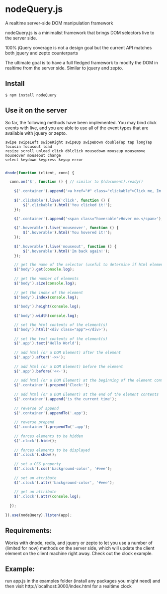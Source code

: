 nodeQuery.js 
============
A realtime server-side DOM manipulation framework

nodeQuery.js is a minimalist framework that brings DOM selectors 
live to the server side.

100% jQuery coverage is not a design goal but the current API matches
both jquery and zepto counterparts

The ultimate goal is to have a full fledged framework to modify the DOM 
in realtime from the server side. Similar to jquery and zepto.

Install
-------

    $ npm install nodeQuery
    

Use it on the server
-----

So far, the following methods have been implemented.  You may bind click events with live, 
and you are able to use all of the event types that are available with jquery or zepto.

    swipe swipeLeft swipeRight swipeUp swipeDown doubleTap tap longTap focusin focusout load 
    resize scroll unload click dblclick mousedown mouseup mousemove mouseover mouseout change 
    select keydown keypress keyup error

```javascript

dnode(function (client, conn) {

  conn.on('$', function () { // similar to $(document).ready()
    
    $('.container').append('<a href="#" class="clickable">Click me, Im a binding.</a>');
    
    $('.clickable').live('click', function () {
        $('.clickable').html('You clicked it!');
    });

    $('.container').append('<span class="hoverable">Hover me.</span>');
    
    $('.hoverable').live('mouseover', function () {
        $('.hoverable').html('You hovered it!');
    });
    
    $('.hoverable').live('mouseout', function () {
        $('.hoverable').html('Im back again!');
    });

    // get the name of the selector (useful to determine if html element exists)
    $('body').get(console.log);
    
    // get the number of elements
    $('body').size(console.log);
    
    // get the index of the element
    $('body').index(console.log);
    
    $('body').height(console.log);
    
    $('body').width(console.log);

    // set the html contents of the element(s)
    $('body').html('<div class="app"></div>');
    
    // set the text contents of the element(s)
    $('.app').text('Hello World');
    
    // add html (or a DOM Element) after the element
    $('.app').after('->>');
    
    // add html (or a DOM Element) before the element
    $('.app').before('<<-');
    
    // add html (or a DOM Element) at the beginning of the element contents
    $('.container').prepend('Clock:');
    
    // add html (or a DOM Element) at the end of the element contents
    $('.container').append('is the current time');
    
    // reverse of append
    $('.container').appendTo('.app');
    
    // reverse prepend
    $('.container').prependTo('.app');
    
    // forces elements to be hidden
    $('.clock').hide();
    
    // forces elements to be displayed
    $('.clock').show();
     
    // set a CSS property
    $('.clock').css('background-color', '#eee');
    
    // set an attribute
    $('.clock').attr('background-color', '#eee');
    
    // get an attribute
    $('.clock').attr(console.log);
    
  });
    
}).use(nodeQuery).listen(app);

````
Requirements:
-------------

Works with dnode, redis, and jquery or zepto to let you use a number
of (limited for now) methods on the server side, which will update the client 
element on the client machine right away.  Check out the clock example.

Example:
--------
run app.js in the examples folder (install any packages you might need)
and then visit http://localhost:3000/index.html for a realtime clock
